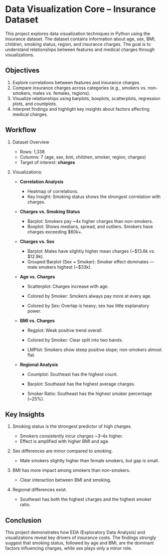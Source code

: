 # **Data Visualization Core – Insurance Dataset**

This project explores data visualization techniques in Python using the Insurance dataset.
The dataset contains information about age, sex, BMI, children, smoking status, region, and insurance charges.
The goal is to understand relationships between features and medical charges through visualizations.

## **Objectives**

1. Explore correlations between features and insurance charges.
2. Compare insurance charges across categories (e.g., smokers vs. non-smokers, males vs. females, regions).
3. Visualize relationships using barplots, boxplots, scatterplots, regression plots, and countplots.
4. Interpret findings and highlight key insights about factors affecting medical charges.

## **Workflow**
1. Dataset Overview

    * Rows: 1,338
    * Columns: 7 (age, sex, bmi, children, smoker, region, charges)
    * Target of interest: **charges**

2. Visualizations:
    * **Correlation Analysis**
      * Heatmap of correlations.
      * Key Insight: Smoking status shows the strongest correlation with charges.

    * **Charges vs. Smoking Status**
  
      * Barplot: Smokers pay ~4x higher charges than non-smokers.
      * Boxplot: Shows medians, spread, and outliers. Smokers have charges exceeding $60k+.

    * **Charges vs. Sex**
      * Barplot: Males have slightly higher mean charges (~$13.8k vs. $12.9k).
      * Grouped Barplot (Sex × Smoker): Smoker effect dominates — male smokers highest (~$33k).

    
    
    * **Age vs. Charges**
    
      * Scatterplot: Charges increase with age.
      
      * Colored by Smoker: Smokers always pay more at every age.
      
      * Colored by Sex: Overlap is heavy; sex has little explanatory power.
    
    
    * **BMI vs. Charges**
    
      * Regplot: Weak positive trend overall.
      
      * Colored by Smoker: Clear split into two bands.
      
      * LMPlot: Smokers show steep positive slope; non-smokers almost flat.
    
    * **Regional Analysis**
    
      * Countplot: Southeast has the highest count.
      
      * Barplot: Southeast has the highest average charges.
      
      * Smoker Ratio: Southeast has the highest smoker percentage (~25%).




## **Key Insights**

1. Smoking status is the strongest predictor of high charges.

    * Smokers consistently incur charges ~3–4x higher.
    * Effect is amplified with higher BMI and age.

2. Sex differences are minor compared to smoking.
    * Male smokers slightly higher than female smokers, but gap is small.

3. BMI has more impact among smokers than non-smokers.

    * Clear interaction between BMI and smoking.

4. Regional differences exist.

    * Southeast has both the highest charges and the highest smoker ratio.


## **Conclusion**

This project demonstrates how EDA (Exploratory Data Analysis) and visualizations reveal key drivers of insurance costs.
The findings strongly suggest that smoking status, followed by age and BMI, are the dominant factors influencing charges, while sex plays only a minor role.
